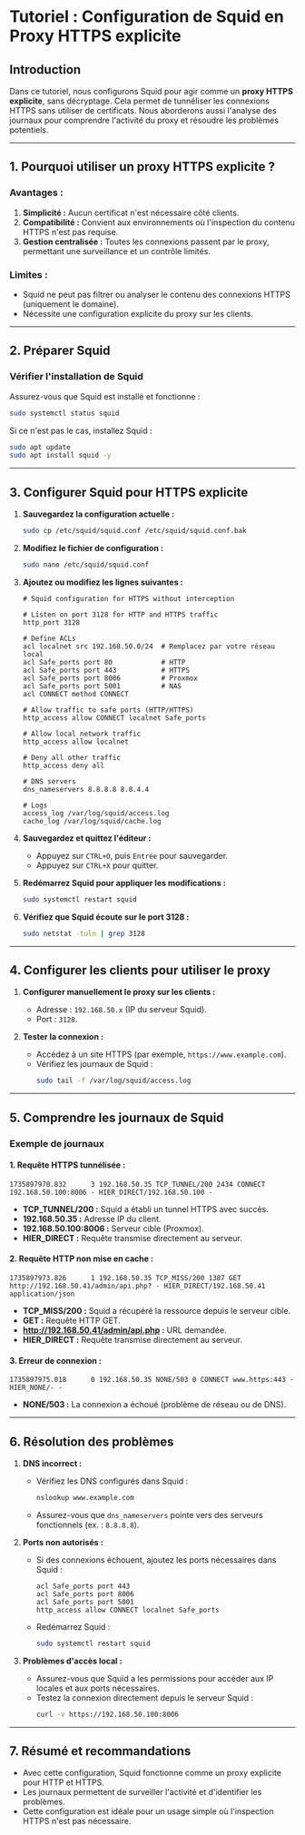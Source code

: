 # Tutoriel : Configuration de Squid en Proxy HTTPS explicite

## **Introduction**
Dans ce tutoriel, nous configurons Squid pour agir comme un **proxy HTTPS explicite**, sans décryptage. Cela permet de tunnéliser les connexions HTTPS sans utiliser de certificats. Nous aborderons aussi l'analyse des journaux pour comprendre l'activité du proxy et résoudre les problèmes potentiels.

---

## **1. Pourquoi utiliser un proxy HTTPS explicite ?**

### **Avantages :**
1. **Simplicité :** Aucun certificat n'est nécessaire côté clients.
2. **Compatibilité :** Convient aux environnements où l'inspection du contenu HTTPS n'est pas requise.
3. **Gestion centralisée :** Toutes les connexions passent par le proxy, permettant une surveillance et un contrôle limités.

### **Limites :**
- Squid ne peut pas filtrer ou analyser le contenu des connexions HTTPS (uniquement le domaine).
- Nécessite une configuration explicite du proxy sur les clients.

---

## **2. Préparer Squid**

### **Vérifier l'installation de Squid**
Assurez-vous que Squid est installé et fonctionne :
```bash
sudo systemctl status squid
```
Si ce n'est pas le cas, installez Squid :
```bash
sudo apt update
sudo apt install squid -y
```

---

## **3. Configurer Squid pour HTTPS explicite**

1. **Sauvegardez la configuration actuelle :**
   ```bash
   sudo cp /etc/squid/squid.conf /etc/squid/squid.conf.bak
   ```

2. **Modifiez le fichier de configuration :**
   ```bash
   sudo nano /etc/squid/squid.conf
   ```

3. **Ajoutez ou modifiez les lignes suivantes :**
   ```plaintext
   # Squid configuration for HTTPS without interception

   # Listen on port 3128 for HTTP and HTTPS traffic
   http_port 3128

   # Define ACLs
   acl localnet src 192.168.50.0/24  # Remplacez par votre réseau local
   acl Safe_ports port 80            # HTTP
   acl Safe_ports port 443           # HTTPS
   acl Safe_ports port 8006          # Proxmox
   acl Safe_ports port 5001          # NAS
   acl CONNECT method CONNECT

   # Allow traffic to safe ports (HTTP/HTTPS)
   http_access allow CONNECT localnet Safe_ports

   # Allow local network traffic
   http_access allow localnet

   # Deny all other traffic
   http_access deny all

   # DNS servers
   dns_nameservers 8.8.8.8 8.8.4.4

   # Logs
   access_log /var/log/squid/access.log
   cache_log /var/log/squid/cache.log
   ```

4. **Sauvegardez et quittez l'éditeur :**
   - Appuyez sur `CTRL+O`, puis `Entrée` pour sauvegarder.
   - Appuyez sur `CTRL+X` pour quitter.

5. **Redémarrez Squid pour appliquer les modifications :**
   ```bash
   sudo systemctl restart squid
   ```

6. **Vérifiez que Squid écoute sur le port 3128 :**
   ```bash
   sudo netstat -tuln | grep 3128
   ```

---

## **4. Configurer les clients pour utiliser le proxy**

1. **Configurer manuellement le proxy sur les clients :**
   - Adresse : `192.168.50.x` (IP du serveur Squid).
   - Port : `3128`.

2. **Tester la connexion :**
   - Accédez à un site HTTPS (par exemple, `https://www.example.com`).
   - Vérifiez les journaux de Squid :
     ```bash
     sudo tail -f /var/log/squid/access.log
     ```

---

## **5. Comprendre les journaux de Squid**

### **Exemple de journaux**

#### **1. Requête HTTPS tunnélisée :**
```plaintext
1735897970.832      3 192.168.50.35 TCP_TUNNEL/200 2434 CONNECT 192.168.50.100:8006 - HIER_DIRECT/192.168.50.100 -
```
- **TCP_TUNNEL/200 :** Squid a établi un tunnel HTTPS avec succès.
- **192.168.50.35 :** Adresse IP du client.
- **192.168.50.100:8006 :** Serveur cible (Proxmox).
- **HIER_DIRECT :** Requête transmise directement au serveur.

#### **2. Requête HTTP non mise en cache :**
```plaintext
1735897973.826      1 192.168.50.35 TCP_MISS/200 1387 GET http://192.168.50.41/admin/api.php? - HIER_DIRECT/192.168.50.41 application/json
```
- **TCP_MISS/200 :** Squid a récupéré la ressource depuis le serveur cible.
- **GET :** Requête HTTP GET.
- **http://192.168.50.41/admin/api.php :** URL demandée.
- **HIER_DIRECT :** Requête transmise directement au serveur.

#### **3. Erreur de connexion :**
```plaintext
1735897975.018      0 192.168.50.35 NONE/503 0 CONNECT www.https:443 - HIER_NONE/- -
```
- **NONE/503 :** La connexion a échoué (problème de réseau ou de DNS).

---

## **6. Résolution des problèmes**

1. **DNS incorrect :**
   - Vérifiez les DNS configurés dans Squid :
     ```bash
     nslookup www.example.com
     ```
   - Assurez-vous que `dns_nameservers` pointe vers des serveurs fonctionnels (ex. : `8.8.8.8`).

2. **Ports non autorisés :**
   - Si des connexions échouent, ajoutez les ports nécessaires dans Squid :
     ```plaintext
     acl Safe_ports port 443
     acl Safe_ports port 8006
     acl Safe_ports port 5001
     http_access allow CONNECT localnet Safe_ports
     ```
   - Redémarrez Squid :
     ```bash
     sudo systemctl restart squid
     ```

3. **Problèmes d'accès local :**
   - Assurez-vous que Squid a les permissions pour accéder aux IP locales et aux ports nécessaires.
   - Testez la connexion directement depuis le serveur Squid :
     ```bash
     curl -v https://192.168.50.100:8006
     ```

---

## **7. Résumé et recommandations**
- Avec cette configuration, Squid fonctionne comme un proxy explicite pour HTTP et HTTPS.
- Les journaux permettent de surveiller l'activité et d'identifier les problèmes.
- Cette configuration est idéale pour un usage simple où l'inspection HTTPS n'est pas nécessaire.


